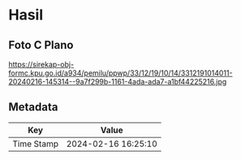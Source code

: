 # Hasil

## Foto C Plano

https://sirekap-obj-formc.kpu.go.id/a934/pemilu/ppwp/33/12/19/10/14/3312191014011-20240216-145314--9a7f299b-1161-4ada-ada7-a1bf44225216.jpg


## Metadata

| Key        | Value               |
| ---------- | ------------------- |
| Time Stamp | 2024-02-16 16:25:10 |



